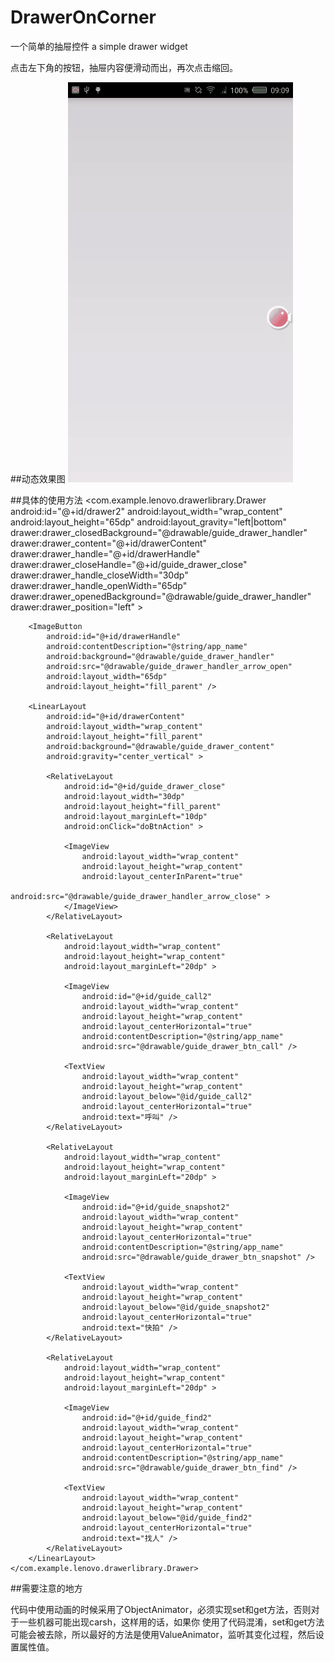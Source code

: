 # DrawerOnCorner
一个简单的抽屉控件 a simple drawer widget

点击左下角的按钮，抽屉内容便滑动而出，再次点击缩回。

##动态效果图
 ![image](https://github.com/gpfduoduo/DrawerOnCorner/blob/master/Drawer/screen%20capture/GIF.gif "动态图")
 
 ##具体的使用方法
   <com.example.lenovo.drawerlibrary.Drawer
        android:id="@+id/drawer2"
        android:layout_width="wrap_content"
        android:layout_height="65dp"
        android:layout_gravity="left|bottom"
        drawer:drawer_closedBackground="@drawable/guide_drawer_handler"
        drawer:drawer_content="@+id/drawerContent"
        drawer:drawer_handle="@+id/drawerHandle"
        drawer:drawer_closeHandle="@+id/guide_drawer_close"
        drawer:drawer_handle_closeWidth="30dp"
        drawer:drawer_handle_openWidth="65dp"
        drawer:drawer_openedBackground="@drawable/guide_drawer_handler"
        drawer:drawer_position="left" >

        <ImageButton
            android:id="@+id/drawerHandle"
            android:contentDescription="@string/app_name"
            android:background="@drawable/guide_drawer_handler"
            android:src="@drawable/guide_drawer_handler_arrow_open"
            android:layout_width="65dp"
            android:layout_height="fill_parent" />

        <LinearLayout
            android:id="@+id/drawerContent"
            android:layout_width="wrap_content"
            android:layout_height="fill_parent"
            android:background="@drawable/guide_drawer_content"
            android:gravity="center_vertical" >

            <RelativeLayout
                android:id="@+id/guide_drawer_close"
                android:layout_width="30dp"
                android:layout_height="fill_parent"
                android:layout_marginLeft="10dp"
                android:onClick="doBtnAction" >

                <ImageView
                    android:layout_width="wrap_content"
                    android:layout_height="wrap_content"
                    android:layout_centerInParent="true"
                    android:src="@drawable/guide_drawer_handler_arrow_close" >
                </ImageView>
            </RelativeLayout>

            <RelativeLayout
                android:layout_width="wrap_content"
                android:layout_height="wrap_content"
                android:layout_marginLeft="20dp" >

                <ImageView
                    android:id="@+id/guide_call2"
                    android:layout_width="wrap_content"
                    android:layout_height="wrap_content"
                    android:layout_centerHorizontal="true"
                    android:contentDescription="@string/app_name"
                    android:src="@drawable/guide_drawer_btn_call" />

                <TextView
                    android:layout_width="wrap_content"
                    android:layout_height="wrap_content"
                    android:layout_below="@id/guide_call2"
                    android:layout_centerHorizontal="true"
                    android:text="呼叫" />
            </RelativeLayout>

            <RelativeLayout
                android:layout_width="wrap_content"
                android:layout_height="wrap_content"
                android:layout_marginLeft="20dp" >

                <ImageView
                    android:id="@+id/guide_snapshot2"
                    android:layout_width="wrap_content"
                    android:layout_height="wrap_content"
                    android:layout_centerHorizontal="true"
                    android:contentDescription="@string/app_name"
                    android:src="@drawable/guide_drawer_btn_snapshot" />

                <TextView
                    android:layout_width="wrap_content"
                    android:layout_height="wrap_content"
                    android:layout_below="@id/guide_snapshot2"
                    android:layout_centerHorizontal="true"
                    android:text="快拍" />
            </RelativeLayout>

            <RelativeLayout
                android:layout_width="wrap_content"
                android:layout_height="wrap_content"
                android:layout_marginLeft="20dp" >

                <ImageView
                    android:id="@+id/guide_find2"
                    android:layout_width="wrap_content"
                    android:layout_height="wrap_content"
                    android:layout_centerHorizontal="true"
                    android:contentDescription="@string/app_name"
                    android:src="@drawable/guide_drawer_btn_find" />

                <TextView
                    android:layout_width="wrap_content"
                    android:layout_height="wrap_content"
                    android:layout_below="@id/guide_find2"
                    android:layout_centerHorizontal="true"
                    android:text="找人" />
            </RelativeLayout>
        </LinearLayout>
    </com.example.lenovo.drawerlibrary.Drawer>

##需要注意的地方

代码中使用动画的时候采用了ObjectAnimator，必须实现set和get方法，否则对于一些机器可能出现carsh，这样用的话，如果你
使用了代码混淆，set和get方法可能会被去除，所以最好的方法是使用ValueAnimator，监听其变化过程，然后设置属性值。

